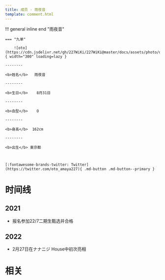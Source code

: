 ```yaml
---
title: 成员 - 雨夜音
template: comment.html
---
```


!!! general inline end "雨夜音"

    === "九单"

        ![oto](https://cdn.jsdelivr.net/gh/227WiKi/227WiKi@master/docs/assets/photo/oto/9th.jpg){ width="300" loading=lazy }

    --------

    <b>姓名</b>   雨夜音

    --------

    <b>生日</b>    8月31日

    --------

    <b>血型</b>    O

    --------

    <b>身高</b>  162cm

    --------

    <b>出生</b> 東京都

  

    [:fontawesome-brands-twitter: Twitter](https://twitter.com/oto_amaya227){ .md-button .md-button--primary }

# 时间线
## 2021 

- 报名参加22/7二期生甄选并合格

## 2022

- 2月27日在ナナニジ House中初次亮相

# 相关
